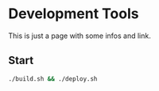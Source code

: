 # Development Tools

This is just a page with some infos and link.

## Start

```bash
./build.sh && ./deploy.sh
```
